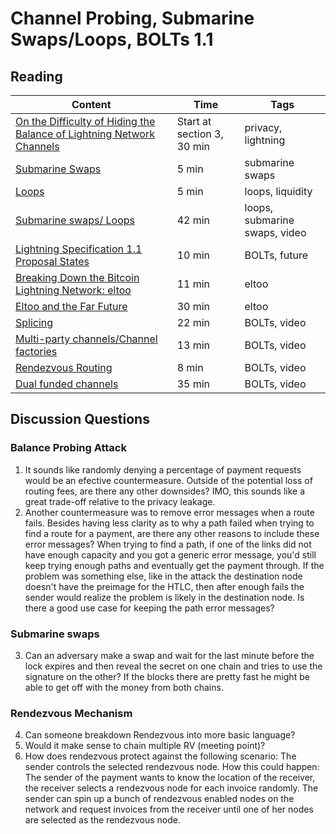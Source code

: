 # Channel Probing, Submarine Swaps/Loops, BOLTs 1.1

## Reading

| Content                                                                                       | Time  | Tags                    |
|-----------------------------------------------------------------------------------------------|-------|-------------------------|
[On the Difficulty of Hiding the Balance of Lightning Network Channels](https://eprint.iacr.org/2019/328.pdf) | Start at section 3, 30 min | privacy, lightning |
[Submarine Swaps](http://diyhpl.us/wiki/transcripts/magicalcryptoconference/2019/submarine-swaps/) | 5 min | submarine swaps |
[Loops](https://blog.lightning.engineering/posts/2019/03/20/loop.html) | 5 min | loops, liquidity |
[Submarine swaps/ Loops](https://youtu.be/qixhNBIHDyE) | 42 min | loops, submarine swaps, video |
[Lightning Specification 1.1 Proposal States](https://github.com/lightningnetwork/lightning-rfc/wiki/Lightning-Specification-1.1-Proposal-States) | 10 min | BOLTs, future |
[Breaking Down the Bitcoin Lightning Network: eltoo](https://medium.com/@brandonarvanaghi/breaking-down-the-bitcoin-lightning-network-eltoo-c48554f5ae02) | 11 min | eltoo |
[Eltoo and the Far Future](https://diyhpl.us/wiki/transcripts/chaincode-labs/2019-09-18-christian-decker-eltoo/) | 30 min | eltoo |
[Splicing](https://youtu.be/ZzSveBMtUGI) | 22 min | BOLTs, video |
[Multi-party channels/Channel factories](https://youtu.be/PUDWGH_MvmQ) | 13 min | BOLTs, video |
[Rendezvous Routing](https://youtu.be/Ms2WwRzBdkM) | 8 min | BOLTs, video |
[Dual funded channels](https://youtu.be/5wQUMtgsnPs) | 35 min | BOLTs, video |

## Discussion Questions

### Balance Probing Attack
1. 	It sounds like randomly denying a percentage of payment requests would be an efective countermeasure. Outside of the potential loss of routing fees, are there any other downsides? IMO, this sounds like a great trade-off relative to the privacy leakage.
2. Another countermeasure was to remove error messages when a route fails. Besides having less clarity as to why a path failed when trying to find a route for a payment, are there any other reasons to include these error messages? When trying to find a path, if one of the links did not have enough capacity and you got a generic error message, you'd still keep trying enough paths and eventually get the payment through. If the problem was something else, like in the attack the destination node doesn't have the preimage for the HTLC, then after enough fails the sender would realize the problem is likely in the destination node. Is there a good use case for keeping the path error messages?

### Submarine swaps
3. Can an adversary make a swap and wait for the last minute before the lock expires and then reveal the secret on one chain and tries to use the signature on the other? If the blocks there are pretty fast he might be able to get off with the money from both chains.


### Rendezvous Mechanism

4. Can someone breakdown Rendezvous into more basic language?
5. Would it make sense to chain multiple RV (meeting point)?
6. How does rendezvous protect against the following scenario: The sender controls the selected rendezvous node. How this could happen: The sender of the payment wants to know the location of the receiver, the receiver selects a rendezvous node for each invoice randomly. The sender can spin up a bunch of rendezvous enabled nodes on the network and request invoices from the receiver until one of her nodes are selected as the rendezvous node.
